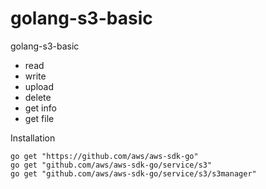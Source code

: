 # golang-s3-basic
golang-s3-basic

- read
- write
- upload
- delete
- get info
- get file

Installation
```
go get "https://github.com/aws/aws-sdk-go"
go get "github.com/aws/aws-sdk-go/service/s3"
go get "github.com/aws/aws-sdk-go/service/s3/s3manager"
```

